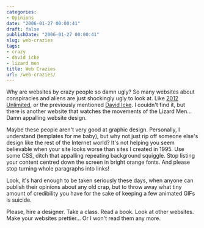 ```yaml
---
categories:
- Opinions
date: "2006-01-27 00:00:41"
draft: false
publishDate: "2006-01-27 00:00:41"
slug: web-crazies
tags:
- crazy
- david icke
- lizard men
title: Web Crazies
url: /web-crazies/
---
```

Why are websites by crazy people so damn ugly? So many websites about
conspiracies and aliens are just shockingly ugly to look at. Like [2012
Unlimited](http://www.2012.com.au), or the previously mentioned [David
Icke](http://www.davidicke.com/). I couldn't find it, but there is
another website that watches the movements of the Lizard Men... Damn
appalling website design.

Maybe these people aren't very good at graphic design. Personally, I
understand (templates for me baby), but why not just rip off someone
else's design like the rest of the Internet world? It's not helping you
seem believable when your site looks worse than sites I created in 1995.
Use some CSS, ditch that appalling repeating background squiggle. Stop
listing your content centred down the screen in bright orange fonts. And
please stop turning whole paragraphs into links!

Look, it's hard enough to be taken seriously these days, when anyone can
publish their opinions about any old crap, but to throw away what tiny
amount of credibility you have for the sake of keeping a few animated
GIFs is suicide.

Please, hire a designer. Take a class. Read a book. Look at other
websites. Make your websites prettier... Or I won't read them any more.